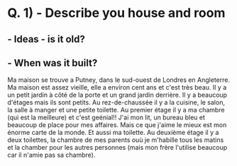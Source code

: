 # Q. 1) - Describe you house and room
 ## - Ideas - is it old?
 ##        - When was it built?

Ma maison se trouve a Putney, dans le sud-ouest de Londres en Angleterre. Ma maison est assez vieille, elle a environ cent ans et c'est très beau. Il y a un petit jardin à côté de la porte et un grand jardin derrière. Il y a beaucoup d'étages mais ils sont petits. Au rez-de-chaussée il y a la cuisine, le salon, la salle à manger et une petite toilette. Au premier étage il y a ma chambre (qui est la meilleure) et c'est geénial!! J'ai mon lit, un bureau bleu et beaucoup de place pour mes affaires. Mais ce que j'aime le mieux est mon énorme carte de la monde. Et aussi ma toilette. Au deuxième étage il y a deux toilettes, la chambre de mes parents ouù je m'habille tous les matins et la chamber pour les autres personnes (mais mon frère l'utilise beaucoup car il n'amie pas sa chambre).
